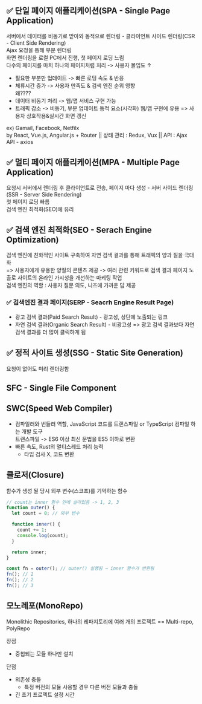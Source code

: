 ## ✅ 단일 페이지 애플리케이션(SPA - Single Page Application)
서버에서 데이터를 비동기로 받아와 동적으로 렌더링 - 클라이언트 사이드 렌더링(CSR - Client Side Rendering)<br>
Ajax 요청을 통해 부분 렌더링<br>
화면 렌더링을 로컬 PC에서 진행, 첫 페이지 로딩 느림<br>
다수의 페이지를 마치 하나의 페이지처럼 처리 -> 사용자 몰입도 ↑

- 필요한 부분만 업데이트 -> 빠른 로딩 속도 & 반응
- 체류시간 증가 -> 사용자 만족도 & 검색 엔진 순위 영향 <br>왜????
- 데이터 비동기 처리 -> 웹/앱 서비스 구현 가능
- 트래픽 감소 -> 비동기, 부분 업데이트 동적 요소(시각화) 웹/앱 구현에 유용 => 사용자 상호작용&실시간 화면 갱신

ex) Gamail, Facebook, Netfilx<br>
by React, Vue.js, Angular.js + Router || 상태 관리 : Redux, Vux || API : Ajax API - axios

## ✅ 멀티 페이지 애플리케이션(MPA - Multiple Page Application)
요청시 서버에서 렌더링 후 클라이언트로 전송, 페이지 마다 생성 - 서버 사이드 렌더링(SSR - Server Side Rendering)<br>
첫 페이지 로딩 빠름<br>
검색 엔진 최적회(SEO)에 유리

## ✅ 검색 엔진 최적화(SEO - Serach Engine Optimization)
검색 엔진에 친화적인 사이트 구축하여 자연 검색 결과를 통해 트래픽의 양과 질을 극대화<br>
=> 사용자에게 유용한 양질의 콘텐츠 제공 -> 여러 관련 키워드로 검색 결과 페이지 노출로 사이트의 온라인 가시성을 개선하는 마케팅 작업<br>
검색 엔진의 역할 : 사용자 질문 의도, 니즈에 가까운 답 제공

### ✅ 검색엔진 결과 페이지(SERP - Seacrh Engine Result Page)
- 광고 검색 결과(Paid Search Result) - 광고성, 상단에 노출되는 링크
- 자연 검색 결과(Organic Search Result) - 비광고성
=> 광고 검색 결과보다 자연 검색 결과를 더 많이 클릭하게 됨

## ✅ 정적 사이트 생성(SSG - Static Site Generation)
요청이 없어도 미리 렌더링함

## SFC - Single File Component

## SWC(Speed Web Compiler)
- 컴파일러와 번들러 역할, JavaScript 코드를 트랜스파일 or TypeScript 컴파일 하는 개발 도구<br>
  트랜스파일 -> ES6 이상 최신 문법을 ES5 이하로 변환
- 빠른 속도, Rust의 멀티스레드 처리 능력
  - 타입 검사 X, 코드 변환

## 클로저(Closure)
함수가 생성 될 당시 외부 변수(스코프)를 기억하는 함수

```js
// count는 inner 함수 안에 살아있음 -> 1, 2, 3
function outer() {
  let count = 0; // 외부 변수

  function inner() {
    count += 1;
    console.log(count);
  }

  return inner;
}

const fn = outer(); // outer() 실행됨 → inner 함수가 반환됨
fn(); // 1
fn(); // 2
fn(); // 3
```

## 모노레포(MonoRepo)
Monolithic Repositories, 하나의 레파지토리에 여러 개의 프로젝트 == Multi-repo, PolyRepo<br>

장점
- 중첩되는 모듈 하나만 설치

단점
- 의존성 충돌
  - 특정 버전의 모듈 사용할 경우 다른 버전 모듈과 충돌
- 긴 초기 프로젝트 설정 시간

